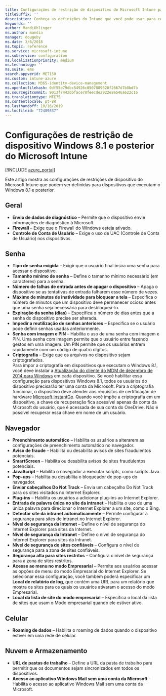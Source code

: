 ```yaml
---
title: Configurações de restrição de dispositivo do Microsoft Intune para dispositivos que executam o Windows 8.1
titleSuffix: ''
description: Conheça as definições do Intune que você pode usar para controlar configurações e as funcionalidades do dispositivo nos dispositivos que executam o Windows 8.1.
keywords: ''
author: MandiOhlinger
ms.author: mandia
manager: dougeby
ms.date: 3/6/2018
ms.topic: reference
ms.service: microsoft-intune
ms.subservice: configuration
ms.localizationpriority: medium
ms.technology: ''
ms.suite: ems
search.appverid: MET150
ms.custom: intune-azure
ms.collection: M365-identity-device-management
ms.openlocfilehash: 0df55e79dbc54926c0507889620f2667d7b8bd7b
ms.sourcegitcommit: 9013f7442bbface78feecde2922e8e546a622c16
ms.translationtype: MTE75
ms.contentlocale: pt-BR
ms.lasthandoff: 10/16/2019
ms.locfileid: "72489837"
---
```

# <a name="microsoft-intune-windows-81-and-later-device-restriction-settings"></a>Configurações de restrição de dispositivo Windows 8.1 e posterior do Microsoft Intune

[!INCLUDE [azure_portal](../includes/azure_portal.md)]

Este artigo mostra as configurações de restrições de dispositivo do Microsoft Intune que podem ser definidas para dispositivos que executam o Windows 8.1 e posterior.


## <a name="general"></a>Geral

- **Envio de dados de diagnóstico** – Permite que o dispositivo envie informações de diagnóstico à Microsoft.
- **Firewall** – Exige que o Firewall do Windows esteja ativado.
- **Controle de Conta de Usuário** – Exige o uso de UAC (Controle de Conta de Usuário) nos dispositivos.

## <a name="password"></a>Senha
- **Tipo de senha exigida** – Exigir que o usuário final insira uma senha para acessar o dispositivo.
- **Tamanho mínimo de senha** – Define o tamanho mínimo necessário (em caracteres) para a senha.
- **Número de falhas de entrada antes de apagar o dispositivo** – Apaga o dispositivo se as tentativas de entrada falharem esse número de vezes.
- **Máximo de minutos de inatividade para bloquear a tela** – Especifica o número de minutos que um dispositivo deve permanecer ocioso antes que uma senha seja necessária para desbloqueá-lo.
- **Expiração da senha (dias)** – Especifica o número de dias antes que a senha do dispositivo precise ser alterada.
- **Impedir a reutilização de senhas anteriores** – Especifica se o usuário pode definir senhas usadas anteriormente.
- **Senha com imagem e PIN** – Habilita o uso de uma senha com imagem e PIN. Uma senha com imagem permite que o usuário entre fazendo gestos em uma imagem. Um PIN permite que os usuários entrem rapidamente com um código de quatro dígitos.
- **Criptografia** – Exige que os arquivos no dispositivo sejam criptografados.<br>Para impor a criptografia em dispositivos que executam o Windows 8.1, você deve instalar a [Atualização do cliente do MDM de dezembro de 2014 para Windows](https://support.microsoft.com/kb/3013816) em cada dispositivo.
Se você habilitar essa configuração para dispositivos Windows 8.1, todos os usuários do dispositivo precisarão ter uma conta da Microsoft.
Para a criptografia funcionar, o dispositivo deve atender aos requisitos de certificação de hardware [Microsoft InstantGo](https://blogs.windows.com/windowsexperience/2014/06/19/instantgo-a-better-way-to-sleep/#IBHULcTfI4PokO8X.97).
Quando você impõe a criptografia em um dispositivo, a chave de recuperação fica acessível apenas da conta da Microsoft do usuário, que é acessada de sua conta do OneDrive. Não é possível recuperar essa chave em nome de um usuário. 



## <a name="browser"></a>Navegador
- **Preenchimento automático** – Habilita os usuários a alterarem as configurações de preenchimento automático no navegador.
- **Aviso de fraude** – Habilita ou desabilita avisos de sites fraudulentos potenciais.
- **SmartScreen** – Habilita ou desabilita avisos de sites fraudulentos potenciais.
- **JavaScript** – Habilita o navegador a executar scripts, como scripts Java.
- **Pop-ups** – Habilita ou desabilita o bloqueador de pop-ups do navegador.
- **Enviar cabeçalhos Do Not Track** – Envia um cabeçalho Do Not Track para os sites visitados no Internet Explorer.
- **Plug-ins** – Habilita os usuários a adicionar plug-ins ao Internet Explorer.
- **Entrada de palavra única no site da intranet** – Habilita o uso de uma única palavra para direcionar o Internet Explorer a um site, como o Bing.
- **Detectar site da intranet automaticamente** – Permite configurar a segurança para sites de intranet no Internet Explorer.
- **Nível de segurança da Internet** – Define o nível de segurança do Internet Explorer para sites da Internet.
- **Nível de segurança da Intranet** – Define o nível de segurança do Internet Explorer para sites da Intranet.
- **Nível de segurança de sites confiáveis** – Configura o nível de segurança para a zona de sites confiáveis.
- **Segurança alta para sites restritos** – Configura o nível de segurança para a zona de sites restritos.
- **Acesso ao menu no modo Empresarial** – Permite aos usuários acessar as opções de menu do modo Empresarial do Internet Explorer.
Se selecionar essa configuração, você também poderá especificar um **Local de relatório de log**, que contém uma URL para um relatório que mostra os sites para os quais os usuários ativaram o acesso do modo Empresarial.
- **Local da lista de site do modo empresarial** – Especifica o local da lista de sites que usam o Modo empresarial quando ele estiver ativo.

## <a name="cellular"></a>Celular
- **Roaming de dados** – Habilita o roaming de dados quando o dispositivo estiver em uma rede de celular.

## <a name="cloud-and-storage"></a>Nuvem e Armazenamento
- **URL de pastas de trabalho** – Define a URL da pasta de trabalho para permitir que os documentos sejam sincronizados em todos os dispositivos.
- **Acesso ao aplicativo Windows Mail sem uma conta da Microsoft** – Habilita o acesso ao aplicativo Windows Mail sem uma conta da Microsoft.
